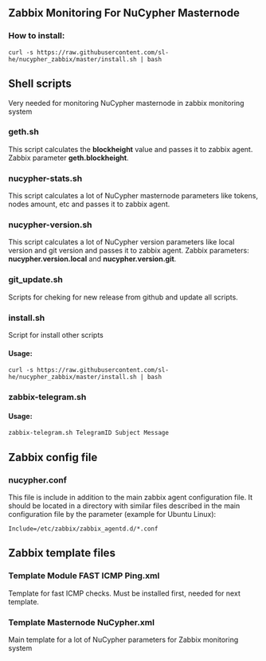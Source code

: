 ## Zabbix Monitoring For NuCypher Masternode

### How to install:
`curl -s https://raw.githubusercontent.com/sl-he/nucypher_zabbix/master/install.sh | bash`

## Shell scripts
Very needed for monitoring NuCypher masternode in zabbix monitoring system

### geth.sh

This script calculates the **blockheight** value and passes it to zabbix agent. Zabbix parameter **geth.blockheight**.

### nucypher-stats.sh

This script calculates a lot of NuCypher masternode parameters like tokens, nodes amount, etc and passes it to zabbix agent.

### nucypher-version.sh

This script calculates a lot of NuCypher version parameters like local version and git version and passes it to zabbix agent. Zabbix parameters: **nucypher.version.local** and **nucypher.version.git**.

### git_update.sh

Scripts for cheking for new release from github and update all scripts.

### install.sh

Script for install other scripts

#### Usage:
`curl -s https://raw.githubusercontent.com/sl-he/nucypher_zabbix/master/install.sh | bash`

### zabbix-telegram.sh

#### Usage:
`zabbix-telegram.sh TelegramID Subject Message`

## Zabbix config file

### nucypher.conf

This file is include in addition to the main zabbix agent configuration file. It should be located in a directory with similar files described in the main configuration file by the parameter (example for Ubuntu Linux):

`Include=/etc/zabbix/zabbix_agentd.d/*.conf`

## Zabbix template files


### Template Module FAST ICMP Ping.xml

Template for fast ICMP checks. Must be installed first, needed for next template.

### Template Masternode NuCypher.xml

Main template for a lot of NuCypher parameters for Zabbix monitoring system
